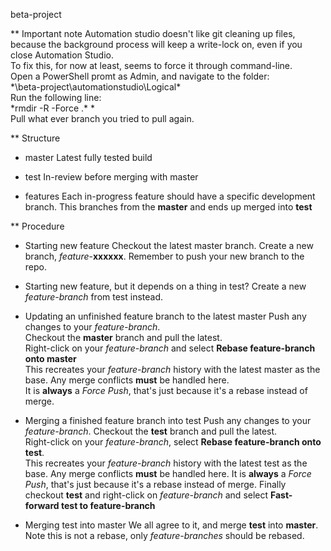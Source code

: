 beta-project

** Important note
Automation studio doesn't like git cleaning up files, because the background process 
will keep a write-lock on, even if you close Automation Studio.  
To fix this, for now at least, seems to force it through command-line.  
Open a PowerShell promt as Admin, and navigate to the folder:  
*\beta-project\automationstudio\Logical\*  
Run the following line:  
*rmdir -R -Force .\* *  
Pull what ever branch you tried to pull again.  

** Structure
* master
Latest fully tested build  

* test
In-review before merging with master

* features
Each in-progress feature should have a specific development branch. 
This branches from the **master** and ends up merged into **test**

** Procedure
* Starting new feature
Checkout the latest master branch. Create a new branch, *feature*-**xxxxxx**.
Remember to push your new branch to the repo.

* Starting new feature, but it depends on a thing in test?
Create a new *feature-branch* from test instead.

* Updating an unfinished feature branch to the latest master
Push any changes to your *feature-branch*.  
Checkout the **master** branch and pull the latest.  
Right-click on your *feature-branch* and select **Rebase feature-branch onto master**  
This recreates your *feature-branch* history with the latest master as the base. 
Any merge conflicts **must** be handled here.  
It is **always** a *Force Push*, that's just because it's a rebase instead of merge.

* Merging a finished feature branch into test
Push any changes to your *feature-branch*.
Checkout the **test** branch and pull the latest.  
Right-click on your *feature-branch*, select **Rebase feature-branch onto test**.  
This recreates your *feature-branch* history with the latest test as the base. 
Any merge conflicts **must** be handled here. 
It is **always** a *Force Push*, that's just because it's a rebase instead of merge. 
Finally checkout **test** and right-click on *feature-branch* and select **Fast-forward test to feature-branch**

* Merging test into master
We all agree to it, and merge **test** into **master**. Note this is not a rebase, 
only *feature-branches* should be rebased.